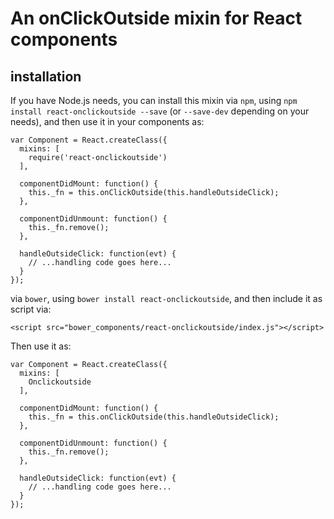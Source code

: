 # An onClickOutside mixin for React components

## installation

If you have Node.js needs, you can install this mixin via `npm`, using `npm install react-onclickoutside --save` (or `--save-dev` depending on your needs), and then use it in your components as:

```
var Component = React.createClass({
  mixins: [
    require('react-onclickoutside')
  ],
  
  componentDidMount: function() {
    this._fn = this.onClickOutside(this.handleOutsideClick);
  },
  
  componentDidUnmount: function() {
    this._fn.remove();
  },
  
  handleOutsideClick: function(evt) {
    // ...handling code goes here...
  }
});
```

via `bower`, using `bower install react-onclickoutside`, and then include it as script via:

```
<script src="bower_components/react-onclickoutside/index.js"></script>
```

Then use it as:

```
var Component = React.createClass({
  mixins: [
    Onclickoutside
  ],
  
  componentDidMount: function() {
    this._fn = this.onClickOutside(this.handleOutsideClick);
  },
  
  componentDidUnmount: function() {
    this._fn.remove();
  },
  
  handleOutsideClick: function(evt) {
    // ...handling code goes here...
  }
});
